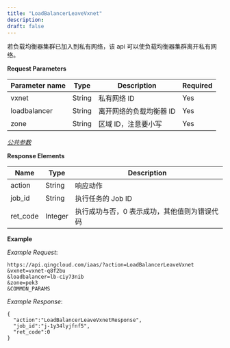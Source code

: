 ```yaml
---
title: "LoadBalancerLeaveVxnet"
description: 
draft: false
---
```




若负载均衡器集群已加入到私有网络，该 api 可以使负载均衡器集群离开私有网络。


**Request Parameters**

| Parameter name | Type | Description | Required |
| --- | --- | --- | --- |
| vxnet | String | 私有网络 ID | Yes |
| loadbalancer | String | 离开网络的负载均衡器 ID | Yes |
| zone | String | 区域 ID，注意要小写 | Yes |

[_公共参数_](../../../parameters)

**Response Elements**

| Name | Type | Description |
| --- | --- | --- |
| action | String | 响应动作 |
| job_id | String | 执行任务的 Job ID |
| ret_code | Integer | 执行成功与否，0 表示成功，其他值则为错误代码 |

**Example**

_Example Request_:

```
https://api.qingcloud.com/iaas/?action=LoadBalancerLeaveVxnet
&vxnet=vxnet-q8f2bu
&loadbalancer=lb-ciy73nib
&zone=pek3
&COMMON_PARAMS
```

_Example Response_:

```
{
  "action":"LoadBalancerLeaveVxnetResponse",
  "job_id":"j-1y34lyjfnf5",
  "ret_code":0
}
```
